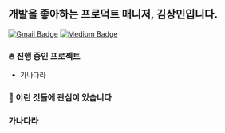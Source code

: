 ## 개발을 좋아하는 프로덕트 매니저, 김상민입니다.

[![Gmail Badge](https://img.shields.io/badge/-Gmail-d14836?style=for-the-badge&logo=Gmail&logoColor=white&link=mailto:plantstoen@gmail.com)](mailto:plantstoen@gmail.com)
[![Medium Badge](https://img.shields.io/badge/style=for-the-badge&logo=medium&logoColor=black&link=https://medium.com/@plantstoen)](https://medium.com/@plantstoen)

### 🔥 진행 중인 프로젝트
- 가나다라


### 🌱 이런 것들에 관심이 있습니다

### 가나다라
